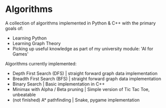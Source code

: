 # Algorithms

A collection of algorithms implemented in Python & C++ with the primary goals of:

- Learning Python
- Learning Graph Theory
- Picking up useful knowledge as part of my university module: 'AI for Games'

Algorithms currently implemented:

- Depth First Search (DFS) | straight forward graph data implementation
- Breadth First Search (BFS) | straight forward graph data implementation
- Binary Search | Basic implementation in C++
- Minimax with Alpha / Beta pruning | Simple version of Tic Tac Toe, unbeatable
- (not finished) A* pathfinding | Snake, pygame implementation
